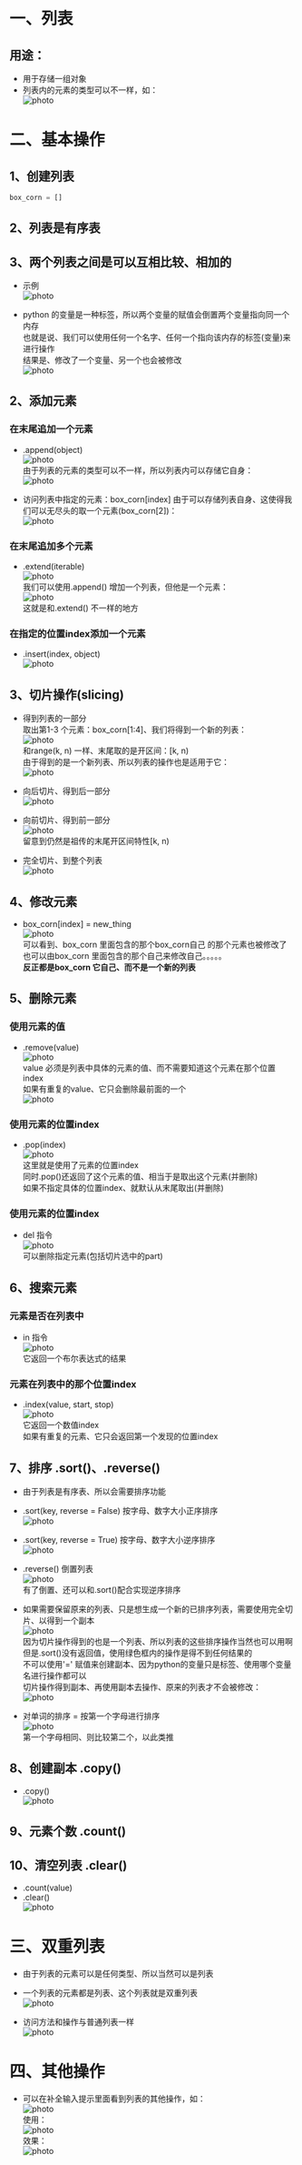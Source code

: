 # 一、列表

## 用途：
* 用于存储一组对象
* 列表内的元素的类型可以不一样，如：  
![photo](0000-photos/0035.png)  



# 二、基本操作

## 1、创建列表
```javascript
box_corn = []
```

## 2、列表是有序表
## 3、两个列表之间是可以互相比较、相加的
* 示例  
![photo](0000-photos/0053.png)  

* python 的变量是一种标签，所以两个变量的赋值会倒置两个变量指向同一个内存  
也就是说、我们可以使用任何一个名字、任何一个指向该内存的标签(变量)来进行操作  
结果是、修改了一个变量、另一个也会被修改  
![photo](0000-photos/0058.png)  


## 2、添加元素
### 在末尾追加一个元素
* .append(object)  
![photo](0000-photos/0034.png)  
由于列表的元素的类型可以不一样，所以列表内可以存储它自身：  
![photo](0000-photos/0036.png)  

* 访问列表中指定的元素：box_corn[index]
由于可以存储列表自身、这使得我们可以无尽头的取一个元素(box_corn[2])：  
![photo](0000-photos/0038.png)  

### 在末尾追加多个元素
* .extend(iterable)  
![photo](0000-photos/0044.png)  
我们可以使用.append() 增加一个列表，但他是一个元素：  
![photo](0000-photos/0045.png)  
这就是和.extend() 不一样的地方  


### 在指定的位置index添加一个元素
* .insert(index, object)  
![photo](0000-photos/0046.png)  



## 3、切片操作(slicing)
* 得到列表的一部分  
取出第1-3 个元素：box_corn[1:4]、我们将得到一个新的列表：  
![photo](0000-photos/0037.png)  
和range(k, n) 一样、末尾取的是开区间：[k, n)  
由于得到的是一个新列表、所以列表的操作也是适用于它：  
![photo](0000-photos/0039.png)  

* 向后切片、得到后一部分  
![photo](0000-photos/0040.png)  

* 向前切片、得到前一部分  
![photo](0000-photos/0041.png)  
留意到仍然是祖传的末尾开区间特性[k, n)  

* 完全切片、到整个列表  
![photo](0000-photos/0042.png)  

## 4、修改元素
* box_corn[index] = new_thing  
![photo](0000-photos/0043.png)  
可以看到、box_corn 里面包含的那个box_corn自己 的那个元素也被修改了  
也可以由box_corn 里面包含的那个自己来修改自己。。。。。  
__反正都是box_corn 它自己、而不是一个新的列表__  


## 5、删除元素
### 使用元素的值
* .remove(value)  
![photo](0000-photos/0047.png)  
value 必须是列表中具体的元素的值、而不需要知道这个元素在那个位置index  
如果有重复的value、它只会删除最前面的一个  
![photo](0000-photos/0052.png)  

### 使用元素的位置index
* .pop(index)  
![photo](0000-photos/0048.png)  
这里就是使用了元素的位置index  
同时.pop()还返回了这个元素的值、相当于是取出这个元素(并删除)  
如果不指定具体的位置index、就默认从末尾取出(并删除)  

### 使用元素的位置index
* del 指令  
![photo](0000-photos/0049.png)  
可以删除指定元素(包括切片选中的part)  


## 6、搜索元素
### 元素是否在列表中
* in 指令  
![photo](0000-photos/0050.png)  
它返回一个布尔表达式的结果  

### 元素在列表中的那个位置index
* .index(value, start, stop)  
![photo](0000-photos/0051.png)  
它返回一个数值index  
如果有重复的元素、它只会返回第一个发现的位置index  

## 7、排序 .sort()、.reverse()
* 由于列表是有序表、所以会需要排序功能  

* .sort(key, reverse = False) 按字母、数字大小正序排序  
![photo](0000-photos/0054.png)  

* .sort(key, reverse = True) 按字母、数字大小逆序排序  
![photo](0000-photos/0056.png)  

* .reverse() 倒置列表  
![photo](0000-photos/0055.png)  
有了倒置、还可以和.sort()配合实现逆序排序  

* 如果需要保留原来的列表、只是想生成一个新的已排序列表，需要使用完全切片、以得到一个副本  
![photo](0000-photos/0057.png)  
因为切片操作得到的也是一个列表、所以列表的这些排序操作当然也可以用啊  
但是.sort()没有返回值，使用绿色框内的操作是得不到任何结果的  
不可以使用'=' 赋值来创建副本、因为python的变量只是标签、使用哪个变量名进行操作都可以  
切片操作得到副本、再使用副本去操作、原来的列表才不会被修改：  
![photo](0000-photos/0059.png)  

* 对单词的排序 = 按第一个字母进行排序  
![photo](0000-photos/0064.png)  
第一个字母相同、则比较第二个，以此类推

## 8、创建副本 .copy()
* .copy()  
![photo](0000-photos/0060.png)  

## 9、元素个数 .count()
## 10、清空列表 .clear()
* .count(value)  
* .clear()  
![photo](0000-photos/0061.png)  


# 三、双重列表
* 由于列表的元素可以是任何类型、所以当然可以是列表  
* 一个列表的元素都是列表、这个列表就是双重列表  
![photo](0000-photos/0062.png)  

* 访问方法和操作与普通列表一样  
![photo](0000-photos/0062.png)  

# 四、其他操作
* 可以在补全输入提示里面看到列表的其他操作，如：  
![photo](0000-photos/0080.png)  
使用：  
![photo](0000-photos/0081.png)  
效果：  
![photo](0000-photos/0082.png)  